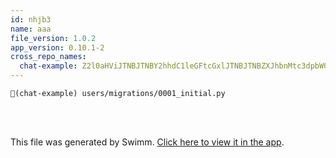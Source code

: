 ```yaml
---
id: nhjb3
name: aaa
file_version: 1.0.2
app_version: 0.10.1-2
cross_repo_names:
  chat-example: Z2l0aHViJTNBJTNBY2hhdC1leGFtcGxlJTNBJTNBZXJhbnMtc3dpbW0=
---
```


`📄(chat-example) users/migrations/0001_initial.py`

<br/>

<br/>

This file was generated by Swimm. [Click here to view it in the app](http://localhost:5000/repos/Z2l0aHViJTNBJTNBdDElM0ElM0FlcmFuLXN3aW1t/docs/nhjb3).